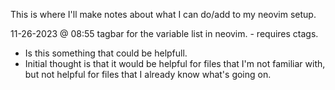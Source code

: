 This is where I'll make notes about what I can do/add to my neovim setup.

11-26-2023 @ 08:55 
tagbar for the variable list in neovim. - requires ctags. 
- Is this something that could be helpfull.
- Initial thought is that it would be helpful for files that I'm not familiar with, but 
    not helpful for files that I already know what's going on.
